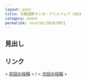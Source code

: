 ```yaml
---
layout: post
title: 京都国際マンガ・アニメフェア 2024
category: event
permalink: records/2024/0921
---
```


## 見出し

## リンク

< [前回の投稿](./0920) > /
< [次回の投稿](./0921) >
